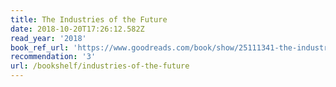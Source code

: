 ```yaml
---
title: The Industries of the Future
date: 2018-10-20T17:26:12.582Z
read_year: '2018'
book_ref_url: 'https://www.goodreads.com/book/show/25111341-the-industries-of-the-future'
recommendation: '3'
url: /bookshelf/industries-of-the-future
---
```


